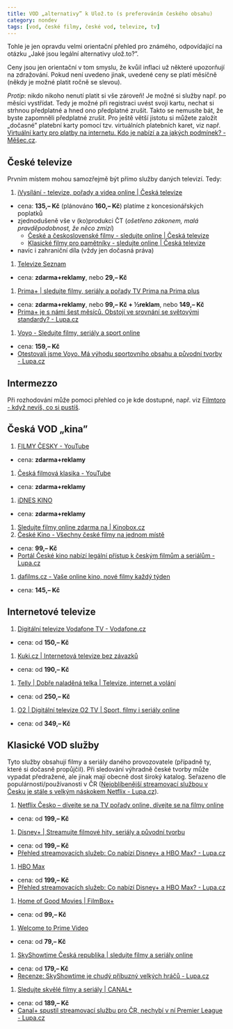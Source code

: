 ```yaml
---
title: VOD „alternativy” k Ulož.to (s preferováním českého obsahu)
category: nondev
tags: [vod, české filmy, české vod, televize, tv]
---
```


Tohle je jen opravdu velmi orientační přehled pro známého, odpovídající na otázku „Jaké jsou legální alternativy ulož.to?”.

<!--more-->

Ceny jsou jen orientační v tom smyslu, že kvůil inflaci už některé upozorňují na zdražování.
Pokud není uvedeno jinak, uvedené ceny se platí měsíčně (někdy je možné platit ročně se slevou).

*Protip*: nikdo nikoho nenutí platit si vše zároveň! Je možné si služby např. po měsíci vystřídat.
Tedy je možné při registraci uvést svoji kartu, nechat si strhnou předplatné a hned ono předplatné zrušit.
Takto se nemusíte bát, že byste zapomněli předplatné zrušit. Pro ještě větší jistotu si můžete založit 
„dočasné” platební karty pomocí tzv. virtuálních platebních karet, viz např. [Virtuální karty pro platby na internetu. Kdo je nabízí a za jakých podmínek? -
Měšec.cz](https://www.mesec.cz/clanky/virtualni-karty-pro-platby-na-internetu-kdo-je-nabizi/).

## České televize
Prvním místem mohou samozřejmě být přímo služby daných televizí. Tedy:

1. [iVysílání - televize, pořady a videa online | Česká televize](https://www.ceskatelevize.cz/ivysilani/)
  - cena: **135,– Kč** (plánováno **160,– Kč**) platíme z koncesionářských poplatků
  - zjednodušeně vše v (ko)produkci ČT (*ošetřeno zákonem, malá pravděpodobnost, že něco zmizí*)
       - [České a československé filmy - sledujte online \| Česká televize](https://www.ceskatelevize.cz/ivysilani/kategorie/3947-filmy/4720-ceske/)
       - [Klasické filmy pro pamětníky - sledujte online \| Česká televize](https://www.ceskatelevize.cz/ivysilani/kategorie/3947-filmy/3971-klasicke/)
  - navíc i zahraniční díla (vždy jen dočasná práva)
1. [Televize Seznam](https://www.televizeseznam.cz/tv?tf=1701385200&dotId=4892455)
  - cena: **zdarma+reklamy**, nebo **29,– Kč**
1. [Prima+ | sledujte filmy, seriály a pořady TV Prima na Prima plus](https://www.iprima.cz/)
  - cena: **zdarma+reklamy**, nebo **99,– Kč + ½reklam**, nebo **149,– Kč**
  - [Prima+ je s námi šest měsíců. Obstojí ve srovnání se světovými standardy? - Lupa.cz](https://www.lupa.cz/clanky/prima-je-s-nami-sest-mesicu-obstoji-ve-srovnani-se-svetovymi-standardy/)
1. [Voyo - Sledujte filmy, seriály a sport online](https://voyo.nova.cz/)
  - cena: **159,– Kč**
  - [Otestovali jsme Voyo. Má výhodu sportovního obsahu a původní tvorby - Lupa.cz](https://www.lupa.cz/clanky/otestovali-jsme-voyo-ma-vyhodu-sportovniho-obsahu-a-puvodni-tvorby/)

## Intermezzo
Při rozhodování může pomoci přehled co je kde dostupné, např. viz [Filmtoro - když nevíš, co si pustíš](https://filmtoro.cz/).

## Česká VOD „kina”
1. [FILMY ČESKY - YouTube](https://www.youtube.com/@FILMYCESKY447)
  - cena: **zdarma+reklamy**
1. [Česká filmová klasika - YouTube](https://www.youtube.com/@Ceskafilmovaklasika)
  - cena: **zdarma+reklamy**
1. [iDNES KINO](https://kino.idnes.cz/)
  - cena: **zdarma+reklamy**
1. [Sledujte filmy online zdarma na \| Kinobox.cz](https://www.kinobox.cz/videa/cele-filmy-zdarma)
1. [České Kino - Všechny české filmy na jednom místě](https://www.ceskekino.cz/cs)
  - cena: **99,– Kč**
  - [Portál České kino nabízí legální přístup k českým filmům a seriálům - Lupa.cz](https://www.lupa.cz/aktuality/ceske-kino-streamovaci-sluzba-vod-filmy-serialy/?utm_source=rss&utm_medium=text&utm_campaign=rss)
1. [dafilms.cz - Vaše online kino, nové filmy každý týden](https://dafilms.cz/)
  - cena: **145,– Kč**

## Internetové televize
1. [Digitální televize Vodafone TV - Vodafone.cz](https://www.vodafone.cz/televize/)
  - cena: od **150,– Kč**
1. [Kuki.cz | Internetová televize bez závazků](https://www.kuki.cz/)
  - cena: od **190,– Kč**
1. [Telly \| Dobře naladěná telka | Televize, internet a volání](https://telly.cz/)
  - cena: od **250,– Kč**
1. [O2 \| Digitální televize O2 TV \| Sport, filmy i seriály online](https://www.o2.cz/osobni/televize)
  - cena: od **349,– Kč**

## Klasické VOD služby
Tyto služby obsahují filmy a seriály daného provozovatele (případně ty, které si dočasně propůjčil).
Při sledování výhradně české tvorby může vypadat předražené, ale jinak mají obecně dost široký katalog.
Seřazeno dle populárnosti/používanosti v ČR ([Nejoblíbenější streamovací službou v Česku je stále s velkým náskokem Netflix - Lupa.cz](https://www.lupa.cz/aktuality/streamovaci-sluzby-v-cr-2023-uzivatele-netflix-voyo-hbo-max-disney-plus-prima-plus-skyshowtime-canal-plus/)).

1. [Netflix Česko – dívejte se na TV pořady online, dívejte se na filmy online](https://www.netflix.com/cz/)
  - cena: od **199,– Kč**
1. [Disney+ \| Streamujte filmové hity, seriály a původní tvorbu](https://www.disneyplus.com/cs-cz)
  - cena: od **199,– Kč**
  - [Přehled streamovacích služeb: Co nabízí Disney+ a HBO Max? - Lupa.cz](https://www.lupa.cz/clanky/prehled-streamovacich-sluzeb-co-nabizi-disney-a-hbo-max/)
1. [HBO Max](https://play.hbomax.com/page/urn:hbo:page:home)
  - cena: od **199,– Kč**
  - [Přehled streamovacích služeb: Co nabízí Disney+ a HBO Max? - Lupa.cz](https://www.lupa.cz/clanky/prehled-streamovacich-sluzeb-co-nabizi-disney-a-hbo-max/)
1. [Home of Good Movies \| FilmBox+](https://www.filmbox.com/cz/home?locale=cs-CZ)
  - cena: od **99,– Kč**
1. [Welcome to Prime Video](https://www.primevideo.com/offers/nonprimehomepage/ref=dv_web_force_root)
  - cena: od **79,– Kč**
1. [SkyShowtime Česká republika | sledujte filmy a seriály online](https://www.skyshowtime.com/cz)
  - cena: od **179,– Kč**
  - [Recenze: SkyShowtime je chudý příbuzný velkých hráčů - Lupa.cz](https://www.lupa.cz/clanky/recenze-skyshowtime-je-chudy-pribuzny-velkych-hracu/)
1. [Sledujte skvělé filmy a seriály | CANAL+](https://www.canalplus.cz/)
  - cena: od **189,– Kč**
  - [Canal+ spustil streamovací službu pro ČR, nechybí v ní Premier League - Lupa.cz](https://www.lupa.cz/aktuality/canal-plus-sport-action-premier-league-svod-videoteka-filmy-serialy-cena/)

